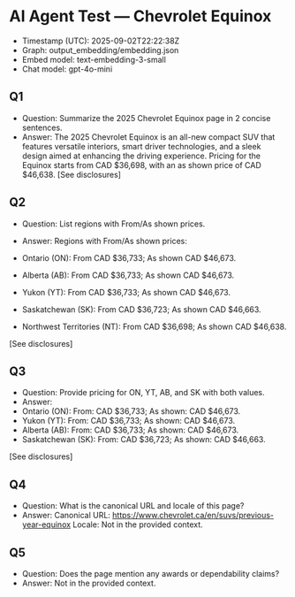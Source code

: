 # AI Agent Test — Chevrolet Equinox

- Timestamp (UTC): 2025-09-02T22:22:38Z
- Graph: output_embedding/embedding.json
- Embed model: text-embedding-3-small
- Chat model: gpt-4o-mini

## Q1

- Question: Summarize the 2025 Chevrolet Equinox page in 2 concise sentences.
- Answer:
The 2025 Chevrolet Equinox is an all-new compact SUV that features versatile
interiors, smart driver technologies, and a sleek design aimed at enhancing
the driving experience. Pricing for the Equinox starts from CAD $36,698,
with an as shown price of CAD $46,638. [See disclosures]

## Q2

- Question: List regions with From/As shown prices.
- Answer:
Regions with From/As shown prices:

- Ontario (ON): From CAD $36,733; As shown CAD $46,673.
- Alberta (AB): From CAD $36,733; As shown CAD $46,673.
- Yukon (YT): From CAD $36,733; As shown CAD $46,673.
- Saskatchewan (SK): From CAD $36,723; As shown CAD $46,663.
- Northwest Territories (NT): From CAD $36,698; As shown CAD $46,638.

[See disclosures]

## Q3

- Question: Provide pricing for ON, YT, AB, and SK with both values.
- Answer:
- Ontario (ON): From: CAD $36,733; As shown: CAD $46,673.
- Yukon (YT): From: CAD $36,733; As shown: CAD $46,673.
- Alberta (AB): From: CAD $36,733; As shown: CAD $46,673.
- Saskatchewan (SK): From: CAD $36,723; As shown: CAD $46,663.

[See disclosures]

## Q4

- Question: What is the canonical URL and locale of this page?
- Answer:
Canonical URL: <https://www.chevrolet.ca/en/suvs/previous-year-equinox>
Locale: Not in the provided context.

## Q5

- Question: Does the page mention any awards or dependability claims?
- Answer:
Not in the provided context.

